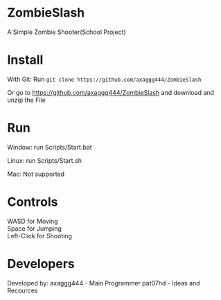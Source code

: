 # ZombieSlash
 A Simple Zombie Shooter(School Project)

# Install
 With Git:
 Run `git clone https://github.com/axaggg444/ZombieSlash`

 Or go to https://github.com/axaggg444/ZombieSlash and download and unzip the File

# Run
 Window:
 run Scripts/Start.bat

 Linux:
 run Scripts/Start.sh

 Mac:
 Not supported

# Controls
 WASD for Moving<br>
 Space for Jumping<br>
 Left-Click for Shooting

# Developers
 Developed by:
 axaggg444 - Main Programmer
 pat07hd - Ideas and Recources